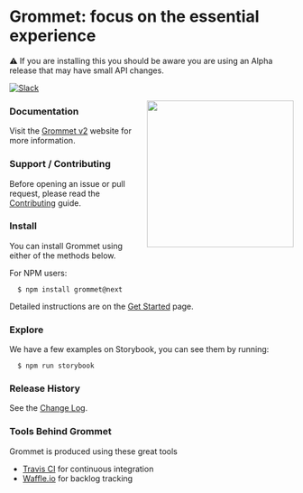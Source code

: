 # Grommet: focus on the essential experience

:warning: If you are installing this you should be aware you are using an Alpha release that may have small API changes.

[![Slack](http://alansouzati.github.io/artic/img/slack-badge.svg)](http://slackin.grommet.io)

<img align="right" height="260" src="https://grommet.github.io/img/grommet.svg">

### Documentation

Visit the [Grommet v2](https://v2.grommet.io/) website for more information.

### Support / Contributing

Before opening an issue or pull request, please read the [Contributing](https://github.com/grommet/grommet/blob/master/CONTRIBUTING.md) guide.

### Install

  You can install Grommet using either of the methods below.

  For NPM users:
  ```
    $ npm install grommet@next
  ```

  Detailed instructions are on the [Get Started](https://v2.grommet.io/use) page.

### Explore

  We have a few examples on Storybook, you can see them by running:

  ```
    $ npm run storybook
  ```

### Release History

  See the [Change Log](https://github.com/grommet/grommet/wiki/Change-Log).

### Tools Behind Grommet

 Grommet is produced using these great tools
 * [Travis CI](https://travis-ci.org/grommet/grommet) for continuous integration
 * [Waffle.io](https://waffle.io/grommet/grommet) for backlog tracking
